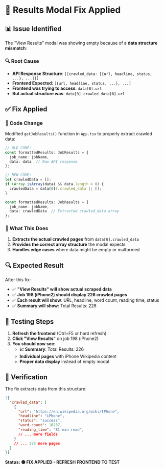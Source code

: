 # 🔧 Results Modal Fix Applied

## 📊 **Issue Identified**

The "View Results" modal was showing empty because of a **data structure mismatch**:

### 🔍 **Root Cause**
- **API Response Structure**: `[{crawled_data: [{url, headline, status, ...}, ...]}]`
- **Frontend Expected**: `[{url, headline, status, ...}, ...]`
- **Frontend was trying to access**: `data[0].url` 
- **But actual structure was**: `data[0].crawled_data[0].url`

## ✅ **Fix Applied**

### 📝 **Code Change**
Modified `getJobResults()` function in `App.tsx` to properly extract crawled data:

```typescript
// OLD CODE:
const formattedResults: JobResults = {
  job_name: jobName,
  data: data  // Raw API response
};

// NEW CODE:
let crawledData = [];
if (Array.isArray(data) && data.length > 0) {
  crawledData = data[0]?.crawled_data || [];
}

const formattedResults: JobResults = {
  job_name: jobName,
  data: crawledData  // Extracted crawled_data array
};
```

### 🎯 **What This Does**
1. **Extracts the actual crawled pages** from `data[0].crawled_data`
2. **Provides the correct array structure** the modal expects
3. **Handles edge cases** where data might be empty or malformed

## 🔍 **Expected Result**

After this fix:
- ✅ **"View Results" will show actual scraped data**
- ✅ **Job 198 (iPhone2) should display 226 crawled pages**
- ✅ **Each result will show**: URL, headline, word count, reading time, status
- ✅ **Summary will show**: Total Results: 226

## 🎪 **Testing Steps**

1. **Refresh the frontend** (Ctrl+F5 or hard refresh)
2. **Click "View Results"** on job 198 (iPhone2)  
3. **You should now see**:
   - **📈 Summary**: Total Results: 226
   - **Individual pages** with iPhone Wikipedia content
   - **Proper data display** instead of empty modal

## 🔧 **Verification**

The fix extracts data from this structure:
```json
[{
  "crawled_data": [
    {
      "url": "https://en.wikipedia.org/wiki/IPhone",
      "headline": "iPhone", 
      "status": "success",
      "word_count": 16237,
      "reading_time": "81 min read",
      // ... more fields
    }
    // ... 225 more pages
  ]
}]
```

**Status: 🟢 FIX APPLIED - REFRESH FRONTEND TO TEST**
